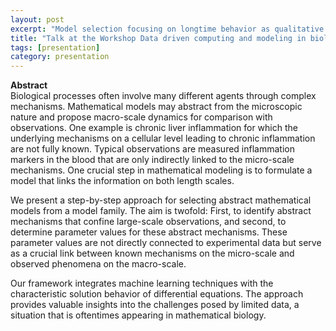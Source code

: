 ```yaml
---
layout: post
excerpt: "Model selection focusing on longtime behavior as qualitative data" 
title: "Talk at the Workshop Data driven computing and modeling in biology, Journées numériques de Besançon 2024, 29.01.2024, Besançon, France "
tags: [presentation]
category: presentation
---
```


<b>Abstract</b><br>
Biological processes often involve many different agents through complex mechanisms. Mathematical models may abstract from the microscopic nature and propose macro-scale dynamics for comparison with observations. One example is chronic liver inflammation for which the underlying mechanisms on a cellular level leading to chronic inflammation are not fully known. Typical observations are measured inflammation markers in the blood that are only indirectly linked to the micro-scale mechanisms. One crucial step in mathematical modeling is to formulate a model that links the information on both length scales. 

We present a step-by-step approach for selecting abstract mathematical models from a model family. The aim is twofold: 
First, to identify abstract mechanisms that confine large-scale observations, and second, to determine parameter values for these abstract mechanisms. These parameter values are not directly connected to experimental data but serve as a crucial link between known mechanisms on the micro-scale and observed phenomena on the macro-scale.

Our framework integrates machine learning techniques with the characteristic solution behavior of differential equations. The approach provides valuable insights into the challenges posed by limited data, a situation that is oftentimes appearing in mathematical biology.


